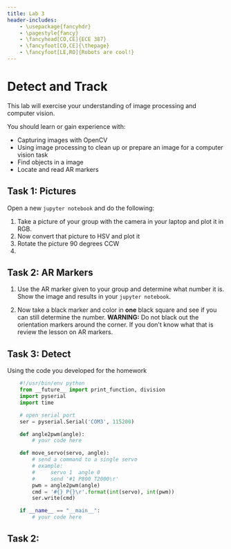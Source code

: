 ```yaml
---
title: Lab 3
header-includes:
    - \usepackage{fancyhdr}
    - \pagestyle{fancy}
    - \fancyhead[CO,CE]{ECE 387}
    - \fancyfoot[CO,CE]{\thepage}
    - \fancyfoot[LE,RO]{Robots are cool!}
---
```


# Detect and Track

This lab will exercise your understanding of image processing and computer vision.

You should learn or gain experience with:

- Capturing images with OpenCV
- Using image processing to clean up or prepare an image for a computer vision task
- Find objects in a image
- Locate and read AR markers

## Task 1: Pictures

Open a new `jupyter notebook` and do the following:

1. Take a picture of your group with the camera in your laptop and plot it in RGB.
2. Now convert that picture to HSV and plot it
3. Rotate the picture 90 degrees CCW
4.

## Task 2: AR Markers

1. Use the AR marker given to your group and determine what number it is. Show
the image and results in your `jupyter notebook`.

2. Now take a black marker and color in **one** black square and see if you can
still determine the number. **WARNING:** Do not black out the orientation markers
around the corner. If you don't know what that is review the lesson on AR markers.

## Task 3: Detect

Using the code you developed for the homework

```python
	#!/usr/bin/env python
	from __future__ import print_function, division
	import pyserial
	import time

	# open serial port
	ser = pyserial.Serial('COM3', 115200)

	def angle2pwm(angle):
		# your code here

	def move_servo(servo, angle):
		# send a command to a single servo
		# example:
		#     servo 1  angle 0
		#     send '#1 P800 T2000\r'
		pwm = angle2pwm(angle)
		cmd = '#{} P{}\r'.format(int(servo), int(pwm))
		ser.write(cmd)

	if __name__ == "__main__":
		# your code here
```

## Task 2:

